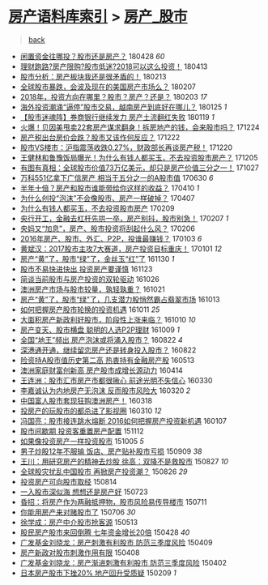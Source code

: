 [房产语料库索引](../../README.md)  > [房产_股市](房产_股市.md)
====
> [back](../README.md)

- [闲置资金往哪投？股市还是房产？](http://jkwz.applinzi.com/ittc/7097054778922370054.html#%E9%97%B2%E7%BD%AE%E8%B5%84%E9%87%91%E5%BE%80%E5%93%AA%E6%8A%95%EF%BC%9F%E8%82%A1%E5%B8%82%E8%BF%98%E6%98%AF%E6%88%BF%E4%BA%A7%EF%BC%9F) 180428 *60* 
- [理财跑路?房产限购?股市低迷?2018可以这么投资！](http://jkwz.applinzi.com/ittc/7091581352589919249.html#%E7%90%86%E8%B4%A2%E8%B7%91%E8%B7%AF%3F%E6%88%BF%E4%BA%A7%E9%99%90%E8%B4%AD%3F%E8%82%A1%E5%B8%82%E4%BD%8E%E8%BF%B7%3F2018%E5%8F%AF%E4%BB%A5%E8%BF%99%E4%B9%88%E6%8A%95%E8%B5%84%EF%BC%81) 180413  
- [股市分析：房产板块我还是很矛盾的！](http://jkwz.applinzi.com/ittc/7069566442729374736.html#%E8%82%A1%E5%B8%82%E5%88%86%E6%9E%90%EF%BC%9A%E6%88%BF%E4%BA%A7%E6%9D%BF%E5%9D%97%E6%88%91%E8%BF%98%E6%98%AF%E5%BE%88%E7%9F%9B%E7%9B%BE%E7%9A%84%EF%BC%81) 180213  
- [全球股市暴跌，会波及现在的美国房产市场么？](http://jkwz.applinzi.com/ittc/7067440727544300561.html#%E5%85%A8%E7%90%83%E8%82%A1%E5%B8%82%E6%9A%B4%E8%B7%8C%EF%BC%8C%E4%BC%9A%E6%B3%A2%E5%8F%8A%E7%8E%B0%E5%9C%A8%E7%9A%84%E7%BE%8E%E5%9B%BD%E6%88%BF%E4%BA%A7%E5%B8%82%E5%9C%BA%E4%B9%88%EF%BC%9F) 180207  
- [2018年，投资方向在哪里？股市？房产？还是？](http://jkwz.applinzi.com/ittc/7065858585513165841.html#2018%E5%B9%B4%EF%BC%8C%E6%8A%95%E8%B5%84%E6%96%B9%E5%90%91%E5%9C%A8%E5%93%AA%E9%87%8C%EF%BC%9F%E8%82%A1%E5%B8%82%EF%BC%9F%E6%88%BF%E4%BA%A7%EF%BC%9F%E8%BF%98%E6%98%AF%EF%BC%9F) 180203 *17* 
- [海外投资潮涌“逼停”股市交易，越南房产到底好在哪儿？](http://jkwz.applinzi.com/ittc/7062521595040367632.html#%E6%B5%B7%E5%A4%96%E6%8A%95%E8%B5%84%E6%BD%AE%E6%B6%8C%E2%80%9C%E9%80%BC%E5%81%9C%E2%80%9D%E8%82%A1%E5%B8%82%E4%BA%A4%E6%98%93%EF%BC%8C%E8%B6%8A%E5%8D%97%E6%88%BF%E4%BA%A7%E5%88%B0%E5%BA%95%E5%A5%BD%E5%9C%A8%E5%93%AA%E5%84%BF%EF%BC%9F) 180125 *1* 
- [【股市迷魂阵】券商银行继续发力 房产土流翻红失败](http://jkwz.applinzi.com/ittc/7060335539444515856.html#%E3%80%90%E8%82%A1%E5%B8%82%E8%BF%B7%E9%AD%82%E9%98%B5%E3%80%91%E5%88%B8%E5%95%86%E9%93%B6%E8%A1%8C%E7%BB%A7%E7%BB%AD%E5%8F%91%E5%8A%9B+%E6%88%BF%E4%BA%A7%E5%9C%9F%E6%B5%81%E7%BF%BB%E7%BA%A2%E5%A4%B1%E8%B4%A5) 180119 *1* 
- [火爆！贝因美甩卖22套房产谋求翻身！拆房地产的钱，会来股市吗？](http://jkwz.applinzi.com/ittc/7050561770035348496.html#%E7%81%AB%E7%88%86%EF%BC%81%E8%B4%9D%E5%9B%A0%E7%BE%8E%E7%94%A9%E5%8D%9622%E5%A5%97%E6%88%BF%E4%BA%A7%E8%B0%8B%E6%B1%82%E7%BF%BB%E8%BA%AB%EF%BC%81%E6%8B%86%E6%88%BF%E5%9C%B0%E4%BA%A7%E7%9A%84%E9%92%B1%EF%BC%8C%E4%BC%9A%E6%9D%A5%E8%82%A1%E5%B8%82%E5%90%97%EF%BC%9F) 171224  
- [房产税出台房价会跌？股市又该作何反应？](http://jkwz.applinzi.com/ittc/7049834374789334032.html#%E6%88%BF%E4%BA%A7%E7%A8%8E%E5%87%BA%E5%8F%B0%E6%88%BF%E4%BB%B7%E4%BC%9A%E8%B7%8C%EF%BC%9F%E8%82%A1%E5%B8%82%E5%8F%88%E8%AF%A5%E4%BD%9C%E4%BD%95%E5%8F%8D%E5%BA%94%EF%BC%9F) 171222  
- [股市VS楼市：沪指震荡收跌0.27%，财政部长再谈房产税！](http://jkwz.applinzi.com/ittc/7049214255801304081.html#%E8%82%A1%E5%B8%82VS%E6%A5%BC%E5%B8%82%EF%BC%9A%E6%B2%AA%E6%8C%87%E9%9C%87%E8%8D%A1%E6%94%B6%E8%B7%8C0.27%25%EF%BC%8C%E8%B4%A2%E6%94%BF%E9%83%A8%E9%95%BF%E5%86%8D%E8%B0%88%E6%88%BF%E4%BA%A7%E7%A8%8E%EF%BC%81) 171220  
- [王健林和鲁豫饭局曝光！为什么有钱人都买玉，不去投资股市房产？](http://jkwz.applinzi.com/ittc/7043609550731609104.html#%E7%8E%8B%E5%81%A5%E6%9E%97%E5%92%8C%E9%B2%81%E8%B1%AB%E9%A5%AD%E5%B1%80%E6%9B%9D%E5%85%89%EF%BC%81%E4%B8%BA%E4%BB%80%E4%B9%88%E6%9C%89%E9%92%B1%E4%BA%BA%E9%83%BD%E4%B9%B0%E7%8E%89%EF%BC%8C%E4%B8%8D%E5%8E%BB%E6%8A%95%E8%B5%84%E8%82%A1%E5%B8%82%E6%88%BF%E4%BA%A7%EF%BC%9F) 171205  
- [有图有真相：全球股市价值73万亿美元，却只是房产价值三分之一！](http://jkwz.applinzi.com/ittc/7029048479450661904.html#%E6%9C%89%E5%9B%BE%E6%9C%89%E7%9C%9F%E7%9B%B8%EF%BC%9A%E5%85%A8%E7%90%83%E8%82%A1%E5%B8%82%E4%BB%B7%E5%80%BC73%E4%B8%87%E4%BA%BF%E7%BE%8E%E5%85%83%EF%BC%8C%E5%8D%B4%E5%8F%AA%E6%98%AF%E6%88%BF%E4%BA%A7%E4%BB%B7%E5%80%BC%E4%B8%89%E5%88%86%E4%B9%8B%E4%B8%80%EF%BC%81) 171027  
- [万科551亿拿下广信房产 相当于五分之一的A股市值](http://jkwz.applinzi.com/ittc/6984864251792327684.html#%E4%B8%87%E7%A7%91551%E4%BA%BF%E6%8B%BF%E4%B8%8B%E5%B9%BF%E4%BF%A1%E6%88%BF%E4%BA%A7+%E7%9B%B8%E5%BD%93%E4%BA%8E%E4%BA%94%E5%88%86%E4%B9%8B%E4%B8%80%E7%9A%84A%E8%82%A1%E5%B8%82%E5%80%BC) 170630 *6* 
- [半年十倍？房产和股市谁能带给你这样的收益？](http://jkwz.applinzi.com/ittc/6954984459916018692.html#%E5%8D%8A%E5%B9%B4%E5%8D%81%E5%80%8D%EF%BC%9F%E6%88%BF%E4%BA%A7%E5%92%8C%E8%82%A1%E5%B8%82%E8%B0%81%E8%83%BD%E5%B8%A6%E7%BB%99%E4%BD%A0%E8%BF%99%E6%A0%B7%E7%9A%84%E6%94%B6%E7%9B%8A%EF%BC%9F) 170410 *1* 
- [为什么创投“泡沫”不会像股市、房产一样破掉？](http://jkwz.applinzi.com/ittc/6953732490710746117.html#%E4%B8%BA%E4%BB%80%E4%B9%88%E5%88%9B%E6%8A%95%E2%80%9C%E6%B3%A1%E6%B2%AB%E2%80%9D%E4%B8%8D%E4%BC%9A%E5%83%8F%E8%82%A1%E5%B8%82%E3%80%81%E6%88%BF%E4%BA%A7%E4%B8%80%E6%A0%B7%E7%A0%B4%E6%8E%89%EF%BC%9F) 170407  
- [为什么有钱人都买玉，不去投资股市房产](http://jkwz.applinzi.com/ittc/6932604217062851589.html#%E4%B8%BA%E4%BB%80%E4%B9%88%E6%9C%89%E9%92%B1%E4%BA%BA%E9%83%BD%E4%B9%B0%E7%8E%89%EF%BC%8C%E4%B8%8D%E5%8E%BB%E6%8A%95%E8%B5%84%E8%82%A1%E5%B8%82%E6%88%BF%E4%BA%A7) 170209  
- [央行开工，金融去杠杆先拱一卒，房产别抖，股市别急！](http://jkwz.applinzi.com/ittc/6931818036968555524.html#%E5%A4%AE%E8%A1%8C%E5%BC%80%E5%B7%A5%EF%BC%8C%E9%87%91%E8%9E%8D%E5%8E%BB%E6%9D%A0%E6%9D%86%E5%85%88%E6%8B%B1%E4%B8%80%E5%8D%92%EF%BC%8C%E6%88%BF%E4%BA%A7%E5%88%AB%E6%8A%96%EF%BC%8C%E8%82%A1%E5%B8%82%E5%88%AB%E6%80%A5%EF%BC%81) 170207 *1* 
- [央妈又“加息”，房产、股市投资将刮起什么风？](http://jkwz.applinzi.com/ittc/6931579330437317636.html#%E5%A4%AE%E5%A6%88%E5%8F%88%E2%80%9C%E5%8A%A0%E6%81%AF%E2%80%9D%EF%BC%8C%E6%88%BF%E4%BA%A7%E3%80%81%E8%82%A1%E5%B8%82%E6%8A%95%E8%B5%84%E5%B0%86%E5%88%AE%E8%B5%B7%E4%BB%80%E4%B9%88%E9%A3%8E%EF%BC%9F) 170206  
- [2016年房产、股市、外汇、P2P，投谁最赚钱？](http://jkwz.applinzi.com/ittc/6918886275003450372.html#2016%E5%B9%B4%E6%88%BF%E4%BA%A7%E3%80%81%E8%82%A1%E5%B8%82%E3%80%81%E5%A4%96%E6%B1%87%E3%80%81P2P%EF%BC%8C%E6%8A%95%E8%B0%81%E6%9C%80%E8%B5%9A%E9%92%B1%EF%BC%9F) 170103 *6* 
- [黄斌汉：2017股市主攻7大赛道，房产投资目标重庆！](http://jkwz.applinzi.com/ittc/6917952334335575045.html#%E9%BB%84%E6%96%8C%E6%B1%89%EF%BC%9A2017%E8%82%A1%E5%B8%82%E4%B8%BB%E6%94%BB7%E5%A4%A7%E8%B5%9B%E9%81%93%EF%BC%8C%E6%88%BF%E4%BA%A7%E6%8A%95%E8%B5%84%E7%9B%AE%E6%A0%87%E9%87%8D%E5%BA%86%EF%BC%81) 170101 *12* 
- [房产“黄”了，股市“绿”了，金丝玉“红”了](http://jkwz.applinzi.com/ittc/6906268717834306565.html#%E6%88%BF%E4%BA%A7%E2%80%9C%E9%BB%84%E2%80%9D%E4%BA%86%EF%BC%8C%E8%82%A1%E5%B8%82%E2%80%9C%E7%BB%BF%E2%80%9D%E4%BA%86%EF%BC%8C%E9%87%91%E4%B8%9D%E7%8E%89%E2%80%9C%E7%BA%A2%E2%80%9D%E4%BA%86) 161130 *1* 
- [股市不易快进快出 投资房产要谨慎](http://jkwz.applinzi.com/ittc/6903773538980201476.html#%E8%82%A1%E5%B8%82%E4%B8%8D%E6%98%93%E5%BF%AB%E8%BF%9B%E5%BF%AB%E5%87%BA+%E6%8A%95%E8%B5%84%E6%88%BF%E4%BA%A7%E8%A6%81%E8%B0%A8%E6%85%8E) 161123  
- [简谈当前股市与房产投资的双轮驱动](http://jkwz.applinzi.com/ittc/6893139146754753540.html#%E7%AE%80%E8%B0%88%E5%BD%93%E5%89%8D%E8%82%A1%E5%B8%82%E4%B8%8E%E6%88%BF%E4%BA%A7%E6%8A%95%E8%B5%84%E7%9A%84%E5%8F%8C%E8%BD%AE%E9%A9%B1%E5%8A%A8) 161026  
- [澳洲房产市场与股市较量，孰轻孰重？](http://jkwz.applinzi.com/ittc/6891412640152159237.html#%E6%BE%B3%E6%B4%B2%E6%88%BF%E4%BA%A7%E5%B8%82%E5%9C%BA%E4%B8%8E%E8%82%A1%E5%B8%82%E8%BE%83%E9%87%8F%EF%BC%8C%E5%AD%B0%E8%BD%BB%E5%AD%B0%E9%87%8D%EF%BC%9F) 161021  
- [房产“黄”了，股市“绿”了，几支潜力股悄然霸占翡翠市场](http://jkwz.applinzi.com/ittc/6888430790249022468.html#%E6%88%BF%E4%BA%A7%E2%80%9C%E9%BB%84%E2%80%9D%E4%BA%86%EF%BC%8C%E8%82%A1%E5%B8%82%E2%80%9C%E7%BB%BF%E2%80%9D%E4%BA%86%EF%BC%8C%E5%87%A0%E6%94%AF%E6%BD%9C%E5%8A%9B%E8%82%A1%E6%82%84%E7%84%B6%E9%9C%B8%E5%8D%A0%E7%BF%A1%E7%BF%A0%E5%B8%82%E5%9C%BA) 161013  
- [如何把握房产股市轮换的投资机遇](http://jkwz.applinzi.com/ittc/6887757886796596229.html#%E5%A6%82%E4%BD%95%E6%8A%8A%E6%8F%A1%E6%88%BF%E4%BA%A7%E8%82%A1%E5%B8%82%E8%BD%AE%E6%8D%A2%E7%9A%84%E6%8A%95%E8%B5%84%E6%9C%BA%E9%81%87) 161011 *25* 
- [大面积房产新政利好股市，阶段性上涨来临？](http://jkwz.applinzi.com/ittc/6887393804553815044.html#%E5%A4%A7%E9%9D%A2%E7%A7%AF%E6%88%BF%E4%BA%A7%E6%96%B0%E6%94%BF%E5%88%A9%E5%A5%BD%E8%82%A1%E5%B8%82%EF%BC%8C%E9%98%B6%E6%AE%B5%E6%80%A7%E4%B8%8A%E6%B6%A8%E6%9D%A5%E4%B8%B4%EF%BC%9F) 161010 *10* 
- [房产变天、股市横盘 聪明的人选P2P理财](http://jkwz.applinzi.com/ittc/6887082024170423300.html#%E6%88%BF%E4%BA%A7%E5%8F%98%E5%A4%A9%E3%80%81%E8%82%A1%E5%B8%82%E6%A8%AA%E7%9B%98+%E8%81%AA%E6%98%8E%E7%9A%84%E4%BA%BA%E9%80%89P2P%E7%90%86%E8%B4%A2) 161009 *1* 
- [全国“地王”频出 房产泡沫或将涌入股市？](http://jkwz.applinzi.com/ittc/6869279525493539845.html#%E5%85%A8%E5%9B%BD%E2%80%9C%E5%9C%B0%E7%8E%8B%E2%80%9D%E9%A2%91%E5%87%BA+%E6%88%BF%E4%BA%A7%E6%B3%A1%E6%B2%AB%E6%88%96%E5%B0%86%E6%B6%8C%E5%85%A5%E8%82%A1%E5%B8%82%EF%BC%9F) 160822 *4* 
- [深港通开通，继续留恋房产还是转身投入股市？](http://jkwz.applinzi.com/ittc/6869070567772259332.html#%E6%B7%B1%E6%B8%AF%E9%80%9A%E5%BC%80%E9%80%9A%EF%BC%8C%E7%BB%A7%E7%BB%AD%E7%95%99%E6%81%8B%E6%88%BF%E4%BA%A7%E8%BF%98%E6%98%AF%E8%BD%AC%E8%BA%AB%E6%8A%95%E5%85%A5%E8%82%A1%E5%B8%82%EF%BC%9F) 160822  
- [险资持A股市值历史第二高 热衷持有金融房产股](http://jkwz.applinzi.com/ittc/6831605491863913476.html#%E9%99%A9%E8%B5%84%E6%8C%81A%E8%82%A1%E5%B8%82%E5%80%BC%E5%8E%86%E5%8F%B2%E7%AC%AC%E4%BA%8C%E9%AB%98+%E7%83%AD%E8%A1%B7%E6%8C%81%E6%9C%89%E9%87%91%E8%9E%8D%E6%88%BF%E4%BA%A7%E8%82%A1) 160513  
- [澳洲家庭财富创新高 房产股市成增长源动力](http://jkwz.applinzi.com/ittc/6820871192676140037.html#%E6%BE%B3%E6%B4%B2%E5%AE%B6%E5%BA%AD%E8%B4%A2%E5%AF%8C%E5%88%9B%E6%96%B0%E9%AB%98+%E6%88%BF%E4%BA%A7%E8%82%A1%E5%B8%82%E6%88%90%E5%A2%9E%E9%95%BF%E6%BA%90%E5%8A%A8%E5%8A%9B) 160414  
- [王连洲：股市汇市房产市都很揪心 前途光明不失信心](http://jkwz.applinzi.com/ittc/6815470491351385092.html#%E7%8E%8B%E8%BF%9E%E6%B4%B2%EF%BC%9A%E8%82%A1%E5%B8%82%E6%B1%87%E5%B8%82%E6%88%BF%E4%BA%A7%E5%B8%82%E9%83%BD%E5%BE%88%E6%8F%AA%E5%BF%83+%E5%89%8D%E9%80%94%E5%85%89%E6%98%8E%E4%B8%8D%E5%A4%B1%E4%BF%A1%E5%BF%83) 160330  
- [李嘉诚认为内地房产无泡沫 反而股市风险大](http://jkwz.applinzi.com/ittc/6811588203471438853.html#%E6%9D%8E%E5%98%89%E8%AF%9A%E8%AE%A4%E4%B8%BA%E5%86%85%E5%9C%B0%E6%88%BF%E4%BA%A7%E6%97%A0%E6%B3%A1%E6%B2%AB+%E5%8F%8D%E8%80%8C%E8%82%A1%E5%B8%82%E9%A3%8E%E9%99%A9%E5%A4%A7) 160320 *2* 
- [中国富人股市套现狂购澳洲房产！](http://jkwz.applinzi.com/ittc/6810974686900913157.html#%E4%B8%AD%E5%9B%BD%E5%AF%8C%E4%BA%BA%E8%82%A1%E5%B8%82%E5%A5%97%E7%8E%B0%E7%8B%82%E8%B4%AD%E6%BE%B3%E6%B4%B2%E6%88%BF%E4%BA%A7%EF%BC%81) 160318  
- [投房产的玩股市的都杀进了影视圈](http://jkwz.applinzi.com/ittc/6807984781740475396.html#%E6%8A%95%E6%88%BF%E4%BA%A7%E7%9A%84%E7%8E%A9%E8%82%A1%E5%B8%82%E7%9A%84%E9%83%BD%E6%9D%80%E8%BF%9B%E4%BA%86%E5%BD%B1%E8%A7%86%E5%9C%88) 160310 *12* 
- [冯国亮：股市接连跳水熔断 2016如何把握房产投资新机遇](http://jkwz.applinzi.com/ittc/6784654382104839173.html#%E5%86%AF%E5%9B%BD%E4%BA%AE%EF%BC%9A%E8%82%A1%E5%B8%82%E6%8E%A5%E8%BF%9E%E8%B7%B3%E6%B0%B4%E7%86%94%E6%96%AD+2016%E5%A6%82%E4%BD%95%E6%8A%8A%E6%8F%A1%E6%88%BF%E4%BA%A7%E6%8A%95%E8%B5%84%E6%96%B0%E6%9C%BA%E9%81%87) 160107  
- [股市间歇期 投资客重置房产配置](http://jkwz.applinzi.com/ittc/6763821685669364740.html#%E8%82%A1%E5%B8%82%E9%97%B4%E6%AD%87%E6%9C%9F+%E6%8A%95%E8%B5%84%E5%AE%A2%E9%87%8D%E7%BD%AE%E6%88%BF%E4%BA%A7%E9%85%8D%E7%BD%AE) 151112  
- [如果像投资房产一样投资股市](http://jkwz.applinzi.com/ittc/6749711650678490116.html#%E5%A6%82%E6%9E%9C%E5%83%8F%E6%8A%95%E8%B5%84%E6%88%BF%E4%BA%A7%E4%B8%80%E6%A0%B7%E6%8A%95%E8%B5%84%E8%82%A1%E5%B8%82) 151005 *5* 
- [男子炒股12年不服输 饭店、房产贴补股市亏损](http://jkwz.applinzi.com/ittc/6739933788261270533.html#%E7%94%B7%E5%AD%90%E7%82%92%E8%82%A112%E5%B9%B4%E4%B8%8D%E6%9C%8D%E8%BE%93+%E9%A5%AD%E5%BA%97%E3%80%81%E6%88%BF%E4%BA%A7%E8%B4%B4%E8%A1%A5%E8%82%A1%E5%B8%82%E4%BA%8F%E6%8D%9F) 150909 *38* 
- [王川：用研究房产的精神去炒股 徐高：双降不是救股市](http://jkwz.applinzi.com/ittc/6735124275293848580.html#%E7%8E%8B%E5%B7%9D%EF%BC%9A%E7%94%A8%E7%A0%94%E7%A9%B6%E6%88%BF%E4%BA%A7%E7%9A%84%E7%B2%BE%E7%A5%9E%E5%8E%BB%E7%82%92%E8%82%A1+%E5%BE%90%E9%AB%98%EF%BC%9A%E5%8F%8C%E9%99%8D%E4%B8%8D%E6%98%AF%E6%95%91%E8%82%A1%E5%B8%82) 150827 *10* 
- [全球股灾扰乱中国股市 再掀房产投资潮？](http://jkwz.applinzi.com/ittc/6734942151500006404.html#%E5%85%A8%E7%90%83%E8%82%A1%E7%81%BE%E6%89%B0%E4%B9%B1%E4%B8%AD%E5%9B%BD%E8%82%A1%E5%B8%82+%E5%86%8D%E6%8E%80%E6%88%BF%E4%BA%A7%E6%8A%95%E8%B5%84%E6%BD%AE%EF%BC%9F) 150826 *29* 
- [投资房产可向股市取经](http://jkwz.applinzi.com/ittc/547650615711056492.html#%E6%8A%95%E8%B5%84%E6%88%BF%E4%BA%A7%E5%8F%AF%E5%90%91%E8%82%A1%E5%B8%82%E5%8F%96%E7%BB%8F) 150814  
- [一入股市深似海 想想还是房产好](http://jkwz.applinzi.com/ittc/547650611426616823.html#%E4%B8%80%E5%85%A5%E8%82%A1%E5%B8%82%E6%B7%B1%E4%BC%BC%E6%B5%B7+%E6%83%B3%E6%83%B3%E8%BF%98%E6%98%AF%E6%88%BF%E4%BA%A7%E5%A5%BD) 150723  
- [昏招：将房产作为两融抵押物，股市风险易传导楼市](http://jkwz.applinzi.com/ittc/547650614996758560.html#%E6%98%8F%E6%8B%9B%EF%BC%9A%E5%B0%86%E6%88%BF%E4%BA%A7%E4%BD%9C%E4%B8%BA%E4%B8%A4%E8%9E%8D%E6%8A%B5%E6%8A%BC%E7%89%A9%EF%BC%8C%E8%82%A1%E5%B8%82%E9%A3%8E%E9%99%A9%E6%98%93%E4%BC%A0%E5%AF%BC%E6%A5%BC%E5%B8%82) 150711  
- [你能用房产来对赌股市了](http://jkwz.applinzi.com/ittc/547650611429262630.html#%E4%BD%A0%E8%83%BD%E7%94%A8%E6%88%BF%E4%BA%A7%E6%9D%A5%E5%AF%B9%E8%B5%8C%E8%82%A1%E5%B8%82%E4%BA%86) 150706 *30* 
- [徐学成：房产中介股市抢客源](http://jkwz.applinzi.com/ittc/547650611411282242.html#%E5%BE%90%E5%AD%A6%E6%88%90%EF%BC%9A%E6%88%BF%E4%BA%A7%E4%B8%AD%E4%BB%8B%E8%82%A1%E5%B8%82%E6%8A%A2%E5%AE%A2%E6%BA%90) 150513  
- [股民房产股市来回倒腾 七年资金增长20倍](http://jkwz.applinzi.com/ittc/547650611408123084.html#%E8%82%A1%E6%B0%91%E6%88%BF%E4%BA%A7%E8%82%A1%E5%B8%82%E6%9D%A5%E5%9B%9E%E5%80%92%E8%85%BE+%E4%B8%83%E5%B9%B4%E8%B5%84%E9%87%91%E5%A2%9E%E9%95%BF20%E5%80%8D) 150428 *40* 
- [广发基金刘晓龙：房产刺激有利股市 防范三季度风险](http://jkwz.applinzi.com/ittc/547650611402801285.html#%E5%B9%BF%E5%8F%91%E5%9F%BA%E9%87%91%E5%88%98%E6%99%93%E9%BE%99%EF%BC%9A%E6%88%BF%E4%BA%A7%E5%88%BA%E6%BF%80%E6%9C%89%E5%88%A9%E8%82%A1%E5%B8%82+%E9%98%B2%E8%8C%83%E4%B8%89%E5%AD%A3%E5%BA%A6%E9%A3%8E%E9%99%A9) 150409  
- [房产新政对股市刺激作用有限](http://jkwz.applinzi.com/ittc/547650611402700250.html#%E6%88%BF%E4%BA%A7%E6%96%B0%E6%94%BF%E5%AF%B9%E8%82%A1%E5%B8%82%E5%88%BA%E6%BF%80%E4%BD%9C%E7%94%A8%E6%9C%89%E9%99%90) 150408  
- [广发基金刘晓龙：房产渐进刺激有利股市 防范三季度风险](http://jkwz.applinzi.com/ittc/547650611402346955.html#%E5%B9%BF%E5%8F%91%E5%9F%BA%E9%87%91%E5%88%98%E6%99%93%E9%BE%99%EF%BC%9A%E6%88%BF%E4%BA%A7%E6%B8%90%E8%BF%9B%E5%88%BA%E6%BF%80%E6%9C%89%E5%88%A9%E8%82%A1%E5%B8%82+%E9%98%B2%E8%8C%83%E4%B8%89%E5%AD%A3%E5%BA%A6%E9%A3%8E%E9%99%A9) 150402  
- [日本房产股市下挫20% 地产回升受质疑](http://jkwz.applinzi.com/ittc/547650611390902648.html#%E6%97%A5%E6%9C%AC%E6%88%BF%E4%BA%A7%E8%82%A1%E5%B8%82%E4%B8%8B%E6%8C%AB20%25+%E5%9C%B0%E4%BA%A7%E5%9B%9E%E5%8D%87%E5%8F%97%E8%B4%A8%E7%96%91) 150209 *1* 
